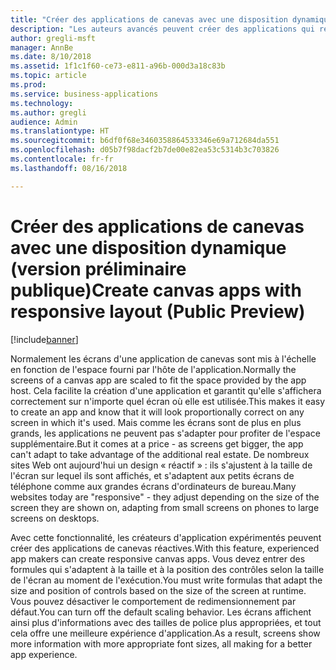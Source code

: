 ```yaml
---
title: "Créer des applications de canevas avec une disposition dynamique"
description: "Les auteurs avancés peuvent créer des applications qui réagissent et s'adaptent dynamiquement à différents environnements."
author: gregli-msft
manager: AnnBe
ms.date: 8/10/2018
ms.assetid: 1f1c1f60-ce73-e811-a96b-000d3a18c83b
ms.topic: article
ms.prod: 
ms.service: business-applications
ms.technology: 
ms.author: gregli
audience: Admin
ms.translationtype: HT
ms.sourcegitcommit: b6df0f68e3460358864533346e69a712684da551
ms.openlocfilehash: d05b7f98dacf2b7de00e82ea53c5314b3c703826
ms.contentlocale: fr-fr
ms.lasthandoff: 08/16/2018

---
```

# <a name="create-canvas-apps-with-responsive-layout-public-preview"></a><span data-ttu-id="9f6cc-103">Créer des applications de canevas avec une disposition dynamique (version préliminaire publique)</span><span class="sxs-lookup"><span data-stu-id="9f6cc-103">Create canvas apps with responsive layout (Public Preview)</span></span>


[!include[banner](../../includes/banner.md)]

<span data-ttu-id="9f6cc-104">Normalement les écrans d'une application de canevas sont mis à l'échelle en fonction de l'espace fourni par l'hôte de l'application.</span><span class="sxs-lookup"><span data-stu-id="9f6cc-104">Normally the screens of a canvas app are scaled to fit the space provided by the app host.</span></span>  <span data-ttu-id="9f6cc-105">Cela facilite la création d'une application et garantit qu'elle s'affichera correctement sur n'importe quel écran où elle est utilisée.</span><span class="sxs-lookup"><span data-stu-id="9f6cc-105">This makes it easy to create an app and know that it will look proportionally correct on any screen in which it's used.</span></span>  <span data-ttu-id="9f6cc-106">Mais comme les écrans sont de plus en plus grands, les applications ne peuvent pas s'adapter pour profiter de l'espace supplémentaire.</span><span class="sxs-lookup"><span data-stu-id="9f6cc-106">But it comes at a price - as screens get bigger, the app can't adapt to take advantage of the additional real estate.</span></span>  <span data-ttu-id="9f6cc-107">De nombreux sites Web ont aujourd'hui un design « réactif » : ils s'ajustent à la taille de l'écran sur lequel ils sont affichés, et s'adaptent aux petits écrans de téléphone comme aux grandes écrans d'ordinateurs de bureau.</span><span class="sxs-lookup"><span data-stu-id="9f6cc-107">Many websites today are "responsive" - they adjust depending on the size of the screen they are shown on, adapting from small screens on phones to large screens on desktops.</span></span>  

<span data-ttu-id="9f6cc-108">Avec cette fonctionnalité, les créateurs d'application expérimentés peuvent créer des applications de canevas réactives.</span><span class="sxs-lookup"><span data-stu-id="9f6cc-108">With this feature, experienced app makers can create responsive canvas apps.</span></span>  <span data-ttu-id="9f6cc-109">Vous devez entrer des formules qui s'adaptent à la taille et à la position des contrôles selon la taille de l'écran au moment de l'exécution.</span><span class="sxs-lookup"><span data-stu-id="9f6cc-109">You must write formulas that adapt the size and position of controls based on the size of the screen at runtime.</span></span>  <span data-ttu-id="9f6cc-110">Vous pouvez désactiver le comportement de redimensionnement par défaut.</span><span class="sxs-lookup"><span data-stu-id="9f6cc-110">You can turn off the default scaling behavior.</span></span>  <span data-ttu-id="9f6cc-111">Les écrans affichent ainsi plus d'informations avec des tailles de police plus appropriées, et tout cela offre une meilleure expérience d'application.</span><span class="sxs-lookup"><span data-stu-id="9f6cc-111">As a result, screens show more information with more appropriate font sizes, all making for a better app experience.</span></span>

